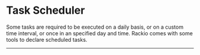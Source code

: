 # Task Scheduler

Some tasks are required to be executed on a daily basis, or on a custom time interval, or once in an specified day and time. Rackio comes with some tools to declare scheduled tasks.

---